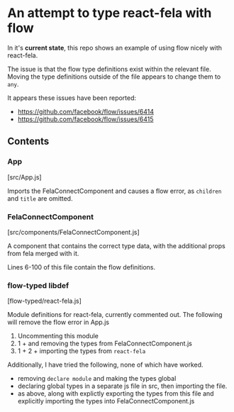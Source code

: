 # An attempt to type react-fela with flow

In it's __current state__, this repo shows an example of using flow nicely
with react-fela.

The issue is that the flow type definitions exist within the relevant file.
Moving the type definitions outside of the file appears to change them to `any`.

It appears these issues have been reported:
- https://github.com/facebook/flow/issues/6414
- https://github.com/facebook/flow/issues/6415

## Contents

### App

[src/App.js]

Imports the FelaConnectComponent and causes a flow error, as `children`
and `title` are omitted.

### FelaConnectComponent

[src/components/FelaConnectComponent.js]

A component that contains the correct type data, with the additional
props from fela merged with it.

Lines 6-100 of this file contain the flow definitions.

### flow-typed libdef

[flow-typed/react-fela.js]

Module definitions for react-fela, currently commented out.
The following will remove the flow error in App.js

1. Uncommenting this module
2. 1 + and removing the types from FelaConnectComponent.js
3. 1 + 2 + importing the types from `react-fela`

Additionally, I have tried the following, none of which have worked.
- removing `declare module` and making the types global
- declaring global types in a separate js file in src,
 then importing the file.
- as above, along with explictly exporting the types from this file and
 explicitly importing the types into FelaConnectComponent.js
